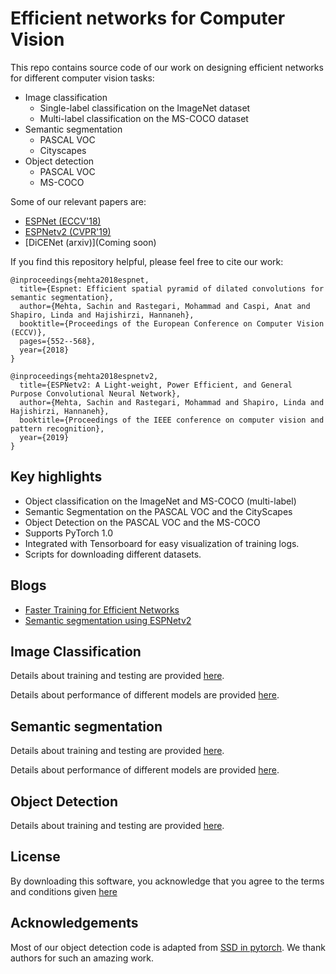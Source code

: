 # Efficient networks for Computer Vision

This repo contains source code of our work on designing efficient networks for different computer vision tasks: 
 * Image classification
    * Single-label classification on the ImageNet dataset
    * Multi-label classification on the MS-COCO dataset
 * Semantic segmentation
    * PASCAL VOC
    * Cityscapes
 * Object detection
    * PASCAL VOC
    * MS-COCO 

Some of our relevant papers are:
 * [ESPNet (ECCV'18)](https://arxiv.org/abs/1803.06815)
 * [ESPNetv2 (CVPR'19)](https://arxiv.org/abs/1811.11431)
 * [DiCENet (arxiv)](Coming soon)
 
If you find this repository helpful, please feel free to cite our work:
```
@inproceedings{mehta2018espnet,
  title={Espnet: Efficient spatial pyramid of dilated convolutions for semantic segmentation},
  author={Mehta, Sachin and Rastegari, Mohammad and Caspi, Anat and Shapiro, Linda and Hajishirzi, Hannaneh},
  booktitle={Proceedings of the European Conference on Computer Vision (ECCV)},
  pages={552--568},
  year={2018}
}

@inproceedings{mehta2018espnetv2,
  title={ESPNetv2: A Light-weight, Power Efficient, and General Purpose Convolutional Neural Network},
  author={Mehta, Sachin and Rastegari, Mohammad and Shapiro, Linda and Hajishirzi, Hannaneh},
  booktitle={Proceedings of the IEEE conference on computer vision and pattern recognition},
  year={2019}
}

```

## Key highlights
 * Object classification on the ImageNet and MS-COCO (multi-label)
 * Semantic Segmentation on the PASCAL VOC and the CityScapes
 * Object Detection on the PASCAL VOC and the MS-COCO
 * Supports PyTorch 1.0
 * Integrated with Tensorboard for easy visualization of training logs. 
 * Scripts for downloading different datasets.
 
## Blogs

 * [Faster Training for Efficient Networks](https://medium.com/p/faster-training-of-efficient-cnns-657953aa080?source=email-dc17ff22fa63--writer.postDistributed&sk=f60110289b6157de4c9e0c00c77f51e9)
 * [Semantic segmentation using ESPNetv2](https://medium.com/@sachinmehta.ngb/espnetv2-for-semantic-segmentation-9e80f155d522?source=friends_link&sk=91bca9326b088a972c170d1f7f5063e8)
 
 
## Image Classification
Details about training and testing are provided [here](README_Classification.md).

Details about performance of different models are provided [here](model/classification/model_zoo/README.md).

## Semantic segmentation
Details about training and testing are provided [here](README_Segmentation.md).

Details about performance of different models are provided [here](model/segmentation/model_zoo/README.md).


## Object Detection

Details about training and testing are provided [here](README_Detection.md).

## License
By downloading this software, you acknowledge that you agree to the terms and conditions given [here](License)


## Acknowledgements
Most of our object detection code is adapted from [SSD in pytorch](https://github.com/amdegroot/ssd.pytorch). We thank authors for such an amazing work.

